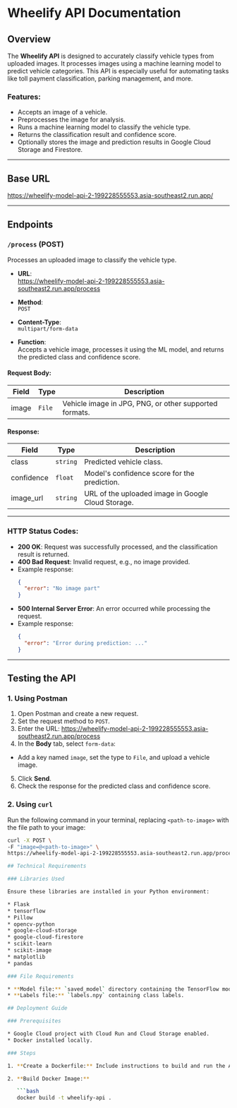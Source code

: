 # Wheelify API Documentation

## Overview
The **Wheelify API** is designed to accurately classify vehicle types from uploaded images. It processes images using a machine learning model to predict vehicle categories. This API is especially useful for automating tasks like toll payment classification, parking management, and more.

### Features:
- Accepts an image of a vehicle.
- Preprocesses the image for analysis.
- Runs a machine learning model to classify the vehicle type.
- Returns the classification result and confidence score.
- Optionally stores the image and prediction results in Google Cloud Storage and Firestore.

---

## Base URL
https://wheelify-model-api-2-199228555553.asia-southeast2.run.app/


---

## Endpoints

### `/process` (POST)
Processes an uploaded image to classify the vehicle type.

- **URL**:  
https://wheelify-model-api-2-199228555553.asia-southeast2.run.app/process


- **Method**:  
`POST`

- **Content-Type**:  
`multipart/form-data`

- **Function**:  
Accepts a vehicle image, processes it using the ML model, and returns the predicted class and confidence score.

#### Request Body:
| Field | Type    | Description                                       |
|-------|---------|---------------------------------------------------|
| image | `File`  | Vehicle image in JPG, PNG, or other supported formats. |

#### Response:
| Field       | Type     | Description                                              |
|-------------|----------|----------------------------------------------------------|
| class       | `string` | Predicted vehicle class.                                 |
| confidence  | `float`  | Model's confidence score for the prediction.            |
| image_url   | `string` | URL of the uploaded image in Google Cloud Storage.       |

---

### HTTP Status Codes:
- **200 OK**: Request was successfully processed, and the classification result is returned.
- **400 Bad Request**: Invalid request, e.g., no image provided.
- Example response:
  ```json
  {
    "error": "No image part"
  }
  ```
- **500 Internal Server Error**: An error occurred while processing the request.
- Example response:
  ```json
  {
    "error": "Error during prediction: ..."
  }
  ```

---

## Testing the API

### 1. Using Postman
1. Open Postman and create a new request.
2. Set the request method to `POST`.
3. Enter the URL:  https://wheelify-model-api-2-199228555553.asia-southeast2.run.app/process
4. In the **Body** tab, select `form-data`:
- Add a key named `image`, set the type to `File`, and upload a vehicle image.
5. Click **Send**.
6. Check the response for the predicted class and confidence score.

### 2. Using `curl`
Run the following command in your terminal, replacing `<path-to-image>` with the file path to your image:

```bash
curl -X POST \
-F "image=@<path-to-image>" \
https://wheelify-model-api-2-199228555553.asia-southeast2.run.app/process

## Technical Requirements

### Libraries Used

Ensure these libraries are installed in your Python environment:

* Flask
* tensorflow
* Pillow
* opencv-python
* google-cloud-storage
* google-cloud-firestore
* scikit-learn
* scikit-image
* matplotlib
* pandas

### File Requirements

* **Model file:** `saved_model` directory containing the TensorFlow model.
* **Labels file:** `labels.npy` containing class labels.

## Deployment Guide

### Prerequisites

* Google Cloud project with Cloud Run and Cloud Storage enabled.
* Docker installed locally.

### Steps

1. **Create a Dockerfile:** Include instructions to build and run the API container.

2. **Build Docker Image:**

   ```bash
   docker build -t wheelify-api .
